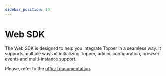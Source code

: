 ```yaml
---
sidebar_position: 10
---
```


# Web SDK

The Web SDK is designed to help you integrate Topper in a seamless way. It supports multiple ways of initializing Topper, adding configuration, browser events and multi-instance support.

Please, refer to the [offical documentation](https://github.com/uphold/topper-web-sdk).